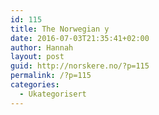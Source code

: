 ```yaml
---
id: 115
title: The Norwegian y
date: 2016-07-03T21:35:41+02:00
author: Hannah
layout: post
guid: http://norskere.no/?p=115
permalink: /?p=115
categories:
  - Ukategorisert
---
```

